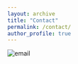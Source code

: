 ```yaml
---
layout: archive
title: "Contact"
permalink: /contact/
author_profile: true
---
```


![email](http://deepcharles.github.io/files/email.png "email")

